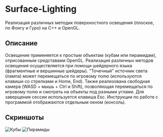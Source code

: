 # Surface-Lighting
Реализация различных методик поверхностного освещения (плоское, по Фонгу и Гуро) на C++ и OpenGL.
## Описание
Освещение применяется к простым объектам (кубам или пирамидам), отрисованным средставами OpenGL. Реализация различных методов освещения осуществляется при помощи шейдерного языка (фрагментные и вершинные шейдеры). "Точечный" источник света (лампа) может перемещаться по игровому полю (используются клавиши со стрелками и Home, End). Также реализована свободная камера (WASD + мышь + Ctrl и Shift), позволяющая перемещаться по игровому полю и смотреть на объекты под разными углами. Для заверщения сессии используется клавиша Esc. Инструкции по работе с программой отображаются отдельным окном (консоль).
## Скриншоты
![Кубы](https://user-images.githubusercontent.com/76095519/214577261-4341635c-c19b-44dd-9b60-9281917197e8.png)
![Пирамиды](https://user-images.githubusercontent.com/76095519/214577270-637b33e5-504a-4443-8a32-c2e237d28a80.png)
